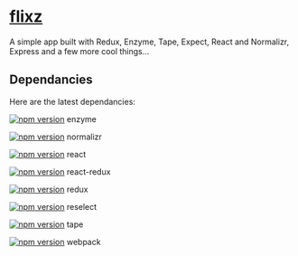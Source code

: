 # [flixz](#)

A simple app built with Redux, Enzyme, Tape, Expect, React and Normalizr, Express and a few more cool things...

## Dependancies

Here are the latest dependancies:

[![npm version](https://badge.fury.io/js/enzyme.svg)](https://badge.fury.io/js/enzyme)
enzyme

[![npm version](https://badge.fury.io/js/normalizr.svg)](https://badge.fury.io/js/normalizr)
normalizr

[![npm version](https://badge.fury.io/js/react.svg)](https://badge.fury.io/js/react)
react

[![npm version](https://badge.fury.io/js/react-redux.svg)](https://badge.fury.io/js/react-redux)
react-redux

[![npm version](https://badge.fury.io/js/redux.svg)](https://badge.fury.io/js/redux)
redux

[![npm version](https://badge.fury.io/js/reselect.svg)](https://badge.fury.io/js/reselect)
reselect

[![npm version](https://badge.fury.io/js/tape.svg)](https://badge.fury.io/js/tape)
tape

[![npm version](https://badge.fury.io/js/webpack.svg)](https://badge.fury.io/js/webpack)
webpack
